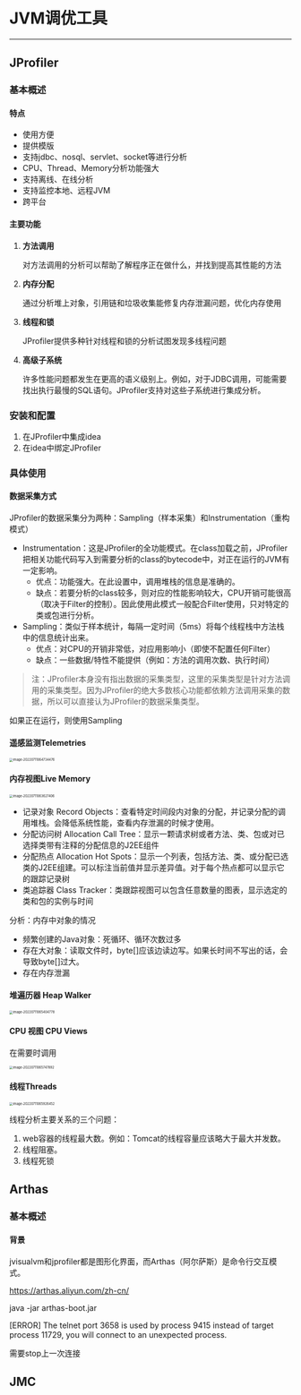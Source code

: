 # JVM调优工具



------

## JProfiler

### 基本概述

#### 特点

-   使用方便
-   提供模版
-   支持jdbc、nosql、servlet、socket等进行分析
-   CPU、Thread、Memory分析功能强大
-   支持离线、在线分析
-   支持监控本地、远程JVM
-   跨平台



#### 主要功能

1.   **方法调用**

     对方法调用的分析可以帮助了解程序正在做什么，并找到提高其性能的方法

2.   **内存分配**

     通过分析堆上对象，引用链和垃圾收集能修复内存泄漏问题，优化内存使用

3.   **线程和锁**

     JProfiler提供多种针对线程和锁的分析试图发现多线程问题

4.   **高级子系统**

     许多性能问题都发生在更高的语义级别上。例如，对于JDBC调用，可能需要找出执行最慢的SQL语句。JProfiler支持对这些子系统进行集成分析。

### 安装和配置

1.   在JProfiler中集成idea
2.   在idea中绑定JProfiler

### 具体使用

#### 数据采集方式

JProfiler的数据采集分为两种：Sampling（样本采集）和Instrumentation（重构模式）

-   Instrumentation：这是JProfiler的全功能模式。在class加载之前，JProfiler把相关功能代码写入到需要分析的class的bytecode中，对正在运行的JVM有一定影响。
    -   优点：功能强大。在此设置中，调用堆栈的信息是准确的。
    -   缺点：若要分析的class较多，则对应的性能影响较大，CPU开销可能很高（取决于Filter的控制）。因此使用此模式一般配合Filter使用，只对特定的类或包进行分析。
-   Sampling：类似于样本统计，每隔一定时间（5ms）将每个线程栈中方法栈中的信息统计出来。
    -   优点：对CPU的开销非常低，对应用影响小（即使不配置任何Filter）
    -   缺点：一些数据/特性不能提供（例如：方法的调用次数、执行时间）

>   注：JProfiler本身没有指出数据的采集类型，这里的采集类型是针对方法调用的采集类型。因为JProfiler的绝大多数核心功能都依赖方法调用采集的数据，所以可以直接认为JProfiler的数据采集类型。

如果正在运行，则使用Sampling

#### 遥感监测Telemetries

<img src="https://raw.github.com/Missyesterday/picgo/main/picgo/image-20220711064734476.png" alt="image-20220711064734476" style="zoom:40%;" />

#### 内存视图Live Memory

<img src="https://raw.github.com/Missyesterday/picgo/main/picgo/image-20220711063627406.png" alt="image-20220711063627406" style="zoom:40%;" />

-   记录对象 Record Objects：查看特定时间段内对象的分配，并记录分配的调用堆栈。会降低系统性能，查看内存泄漏的时候才使用。
-   分配访问树 Allocation Call Tree：显示一颗请求树或者方法、类、包或对已选择类带有注释的分配信息的J2EE组件
-   分配热点 Allocation  Hot Spots：显示一个列表，包括方法、类、或分配已选类的J2EE组建。可以标注当前值并显示差异值。对于每个热点都可以显示它的跟踪记录树
-   类追踪器 Class Tracker：类跟踪视图可以包含任意数量的图表，显示选定的类和包的实例与时间

分析：内存中对象的情况

-   频繁创建的Java对象：死循环、循环次数过多
-   存在大对象：读取文件时，byte[]应该边读边写。如果长时间不写出的话，会导致byte[]过大。
-   存在内存泄漏

#### 堆遍历器 Heap Walker

<img src="https://raw.github.com/Missyesterday/picgo/main/picgo/image-20220711065404778.png" alt="image-20220711065404778" style="zoom:40%;" />

#### CPU 视图 CPU Views

在需要时调用

<img src="https://raw.github.com/Missyesterday/picgo/main/picgo/image-20220711065747892.png" alt="image-20220711065747892" style="zoom:40%;" />

#### 线程Threads

<img src="https://raw.github.com/Missyesterday/picgo/main/picgo/image-20220711065926452.png" alt="image-20220711065926452" style="zoom:40%;" />

线程分析主要关系的三个问题：

1.   web容器的线程最大数。例如：Tomcat的线程容量应该略大于最大并发数。
2.   线程阻塞。
3.   线程死锁





## Arthas

### 基本概述

#### 背景

jvisualvm和jprofiler都是图形化界面，而Arthas（阿尔萨斯）是命令行交互模式。

https://arthas.aliyun.com/zh-cn/

java -jar arthas-boot.jar

[ERROR] The telnet port 3658 is used by process 9415 instead of target process 11729, you will connect to an unexpected process.

需要stop上一次连接



## JMC



